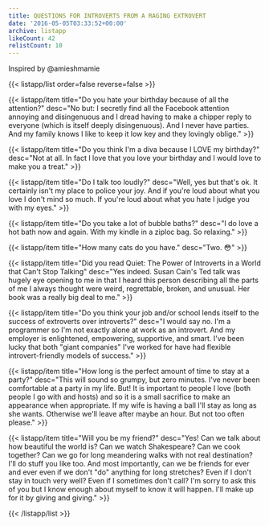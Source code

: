 ```yaml
---
title: QUESTIONS FOR INTROVERTS FROM A RAGING EXTROVERT
date: '2016-05-05T03:33:52+00:00'
archive: listapp
likeCount: 42
relistCount: 10
---
```


Inspired by @amieshmamie

<!--more-->

{{< listapp/list order=false reverse=false >}}

   {{< listapp/item title="Do you hate your birthday because of all the attention?"
      desc="No but: I secretly find all the Facebook attention annoying and disingenuous and I dread having to make a chipper reply to everyone (which is itself deeply disingenuous). And I never have parties. And my family knows I like to keep it low key and they lovingly oblige." >}}

   {{< listapp/item title="Do you think I'm a diva because I LOVE my birthday?"
      desc="Not at all. In fact I love that you love your birthday and I would love to make you a treat." >}}

   {{< listapp/item title="Do I talk too loudly?"
      desc="Well, yes but that's ok. It certainly isn't my place to police your joy. And if you're loud about what you love I don't mind so much. If you're loud about what you hate I judge you with my eyes." >}}

   {{< listapp/item title="Do you take a lot of bubble baths?"
      desc="I do love a hot bath now and again. With my kindle in a ziploc bag. So relaxing." >}}

   {{< listapp/item title="How many cats do you have."
      desc="Two. 😳" >}}

   {{< listapp/item title="Did you read Quiet: The Power of Introverts in a World that Can't Stop Talking"
      desc="Yes indeed. Susan Cain's Ted talk was hugely eye opening to me in that I heard this person describing all the parts of me I always thought were weird, regrettable, broken, and unusual. Her book was a really big deal to me." >}}

   {{< listapp/item title="Do you think your job and/or school lends itself to the success of extroverts over introverts?"
      desc="I would say no. I'm a programmer so I'm not exactly alone at work as an introvert. And my employer is enlightened, empowering, supportive, and smart. I've been lucky that both \"giant companies\" I've worked for have had flexible introvert-friendly models of success." >}}

   {{< listapp/item title="How long is the perfect amount of time to stay at a party?"
      desc="This will sound so grumpy, but zero minutes. I've never been comfortable at a party in my life. But! It is important to people I love (both people I go with and hosts) and so it is a small sacrifice to make an appearance when appropriate. If my wife is having a ball I'll stay as long as she wants. Otherwise we'll leave after maybe an hour. But not too often please." >}}

   {{< listapp/item title="Will you be my friend?"
      desc="Yes! Can we talk about how beautiful the world is? Can we watch Shakespeare? Can we cook together? Can we go for long meandering walks with not real destination? I'll do stuff you like too. And most importantly, can we be friends for ever and ever even if we don't \"do\" anything for long stretches? Even if I don't stay in touch very well? Even if I sometimes don't call? I'm sorry to ask this of you but I know enough about myself to know it will happen. I'll make up for it by giving and giving." >}}

{{< /listapp/list >}}

